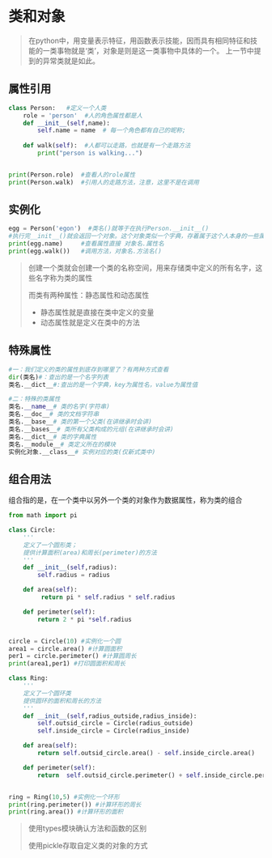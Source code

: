 # 类和对象

> 在python中，用变量表示特征，用函数表示技能，因而具有相同特征和技能的一类事物就是‘类’，对象是则是这一类事物中具体的一个。 上一节中提到的异常类就是如此。 

## 属性引用

```python
class Person:   #定义一个人类
    role = 'person'  #人的角色属性都是人
    def __init__(self,name):
        self.name = name  # 每一个角色都有自己的昵称;
        
    def walk(self):  #人都可以走路，也就是有一个走路方法
        print("person is walking...")


print(Person.role)  #查看人的role属性
print(Person.walk)  #引用人的走路方法，注意，这里不是在调用
```

## 实例化

```python
egg = Person('egon')  #类名()就等于在执行Person.__init__()
#执行完__init__()就会返回一个对象。这个对象类似一个字典，存着属于这个人本身的一些属性和方法。
print(egg.name)     #查看属性直接 对象名.属性名
print(egg.walk())   #调用方法，对象名.方法名()
```

> 创建一个类就会创建一个类的名称空间，用来存储类中定义的所有名字，这些名字称为类的属性
>
> 而类有两种属性：静态属性和动态属性
>
> - 静态属性就是直接在类中定义的变量
> - 动态属性就是定义在类中的方法



## 特殊属性

```python
#一：我们定义的类的属性到底存到哪里了？有两种方式查看
dir(类名)#：查出的是一个名字列表
类名.__dict__#:查出的是一个字典，key为属性名，value为属性值

#二：特殊的类属性
类名.__name__# 类的名字(字符串)
类名.__doc__# 类的文档字符串
类名.__base__# 类的第一个父类(在讲继承时会讲)
类名.__bases__# 类所有父类构成的元组(在讲继承时会讲)
类名.__dict__# 类的字典属性
类名.__module__# 类定义所在的模块
实例化对象.__class__# 实例对应的类(仅新式类中)
```

## 组合用法

组合指的是，在一个类中以另外一个类的对象作为数据属性，称为类的组合

```python
from math import pi

class Circle:
    '''
    定义了一个圆形类；
    提供计算面积(area)和周长(perimeter)的方法
    '''
    def __init__(self,radius):
        self.radius = radius

    def area(self):
         return pi * self.radius * self.radius

    def perimeter(self):
        return 2 * pi *self.radius


circle = Circle(10) #实例化一个圆
area1 = circle.area() #计算圆面积
per1 = circle.perimeter() #计算圆周长
print(area1,per1) #打印圆面积和周长

class Ring:
    '''
    定义了一个圆环类
    提供圆环的面积和周长的方法
    '''
    def __init__(self,radius_outside,radius_inside):
        self.outsid_circle = Circle(radius_outside)
        self.inside_circle = Circle(radius_inside)

    def area(self):
        return self.outsid_circle.area() - self.inside_circle.area()

    def perimeter(self):
        return  self.outsid_circle.perimeter() + self.inside_circle.perimeter()


ring = Ring(10,5) #实例化一个环形
print(ring.perimeter()) #计算环形的周长
print(ring.area()) #计算环形的面积
```

> 使用types模块确认方法和函数的区别
>
> 使用pickle存取自定义类的对象的方式



